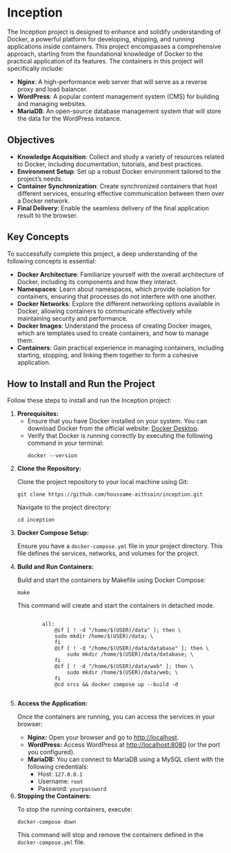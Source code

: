 <h1>Inception</h1>
<p>
    The Inception project is designed to enhance and solidify understanding of Docker, a powerful platform for developing, shipping, and running applications inside containers. This project encompasses a comprehensive approach, starting from the foundational knowledge of Docker to the practical application of its features. The containers in this project will specifically include:
</p>
<ul>
    <li><strong>Nginx</strong>: A high-performance web server that will serve as a reverse proxy and load balancer.</li>
    <li><strong>WordPress</strong>: A popular content management system (CMS) for building and managing websites.</li>
    <li><strong>MariaDB</strong>: An open-source database management system that will store the data for the WordPress instance.</li>
</ul>

<h2>Objectives</h2>
<ul>
    <li><strong>Knowledge Acquisition</strong>: Collect and study a variety of resources related to Docker, including documentation, tutorials, and best practices.</li>
    <li><strong>Environment Setup</strong>: Set up a robust Docker environment tailored to the project’s needs.</li>
    <li><strong>Container Synchronization</strong>: Create synchronized containers that host different services, ensuring effective communication between them over a Docker network.</li>
    <li><strong>Final Delivery</strong>: Enable the seamless delivery of the final application result to the browser.</li>
</ul>

<h2>Key Concepts</h2>
<p>To successfully complete this project, a deep understanding of the following concepts is essential:</p>
<ul>
    <li><strong>Docker Architecture</strong>: Familiarize yourself with the overall architecture of Docker, including its components and how they interact.</li>
    <li><strong>Namespaces</strong>: Learn about namespaces, which provide isolation for containers, ensuring that processes do not interfere with one another.</li>
    <li><strong>Docker Networks</strong>: Explore the different networking options available in Docker, allowing containers to communicate effectively while maintaining security and performance.</li>
    <li><strong>Docker Images</strong>: Understand the process of creating Docker images, which are templates used to create containers, and how to manage them.</li>
    <li><strong>Containers</strong>: Gain practical experience in managing containers, including starting, stopping, and linking them together to form a cohesive application.</li>
</ul>
<h2>How to Install and Run the Project</h2>

<p>Follow these steps to install and run the Inception project:</p>

<ol>
    <li>
        <strong>Prerequisites:</strong>
        <ul>
            <li>Ensure that you have Docker installed on your system. You can download Docker from the official website: <a href="https://www.docker.com/products/docker-desktop" target="_blank">Docker Desktop</a>.</li>
            <li>Verify that Docker is running correctly by executing the following command in your terminal:
                <pre><code>docker --version</code></pre>
            </li>
        </ul>
    </li>
    <li>
        <strong>Clone the Repository:</strong>
        <p>Clone the project repository to your local machine using Git:</p>
        <pre><code>git clone https://github.com/houssame-aithsain/inception.git</code></pre>
        <p>Navigate to the project directory:</p>
        <pre><code>cd inception</code></pre>
    </li>
    <li>
        <strong>Docker Compose Setup:</strong>
        <p>Ensure you have a <code>docker-compose.yml</code> file in your project directory. This file defines the services, networks, and volumes for the project.</p>
    </li>
    <li>
        <strong>Build and Run Containers:</strong>
        <p>Build and start the containers by Makefile using Docker Compose:</p>
        <pre><code>make</code></pre>
        <p>This command will create and start the containers in detached mode.</p>
        <pre><code>
        all:
	        @if [ ! -d "/home/$(USER)/data" ]; then \
		    sudo mkdir /home/$(USER)/data; \
	        fi
	        @if [ ! -d "/home/$(USER)/data/database" ]; then \
	        	sudo mkdir /home/$(USER)/data/database; \
	        fi
	        @if [ ! -d "/home/$(USER)/data/web" ]; then \
	        	sudo mkdir /home/$(USER)/data/web; \
	        fi
	        @cd srcs && docker compose up --build -d
        </code></pre>
    </li>
    <li>
        <strong>Access the Application:</strong>
        <p>Once the containers are running, you can access the services in your browser:</p>
        <ul>
            <li><strong>Nginx:</strong> Open your browser and go to <a href="http://localhost" target="_blank">http://localhost</a>.</li>
            <li><strong>WordPress:</strong> Access WordPress at <a href="http://localhost:8080" target="_blank">http://localhost:8080</a> (or the port you configured).</li>
            <li><strong>MariaDB:</strong> You can connect to MariaDB using a MySQL client with the following credentials:
                <ul>
                    <li>Host: <code>127.0.0.1</code></li>
                    <li>Username: <code>root</code></li>
                    <li>Password: <code>yourpassword</code></li>
                </ul>
            </li>
        </ul>
    </li>
    <li>
        <strong>Stopping the Containers:</strong>
        <p>To stop the running containers, execute:</p>
        <pre><code>docker-compose down</code></pre>
        <p>This command will stop and remove the containers defined in the <code>docker-compose.yml</code> file.</p>
    </li>
</ol>

